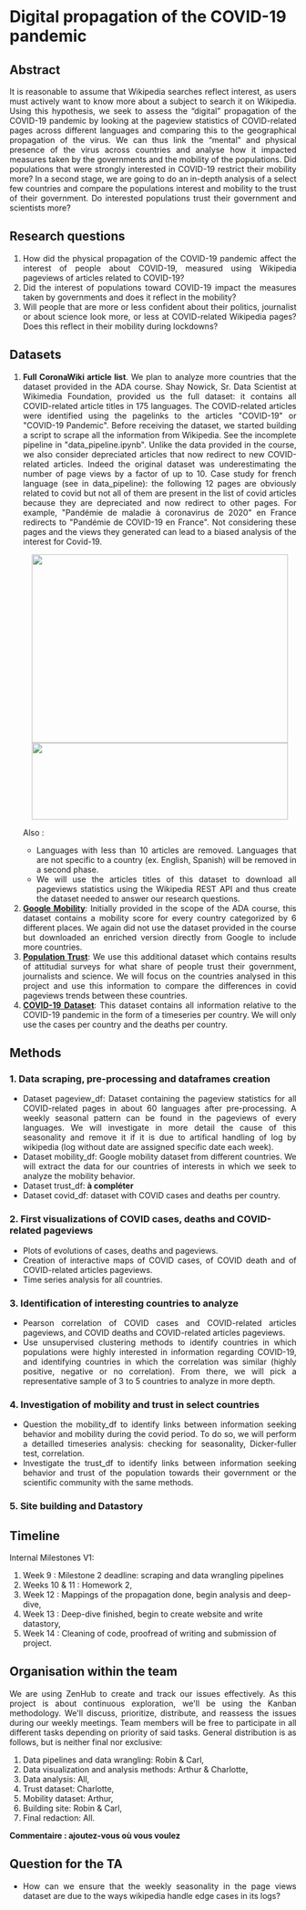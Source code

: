 # Digital propagation of the COVID-19 pandemic

## Abstract 
<p align="justify">
It is reasonable to assume that Wikipedia searches reflect interest, as users must actively want to know more about a subject to search it on Wikipedia. Using this hypothesis, we seek to assess the “digital” propagation of the COVID-19 pandemic by looking at the pageview statistics of COVID-related pages across different languages and comparing this to the geographical propagation of the virus. We can thus link the “mental” and physical presence of the virus across countries and analyse how it impacted measures taken by the governments and the mobility of the populations.  Did populations that were strongly interested in COVID-19 restrict their mobility more? In a second stage, we are going to do an in-depth analysis of a select few countries and compare the populations interest and mobility to the trust of their government. Do interested populations trust their government and scientists more? 
</p>

## Research questions
<ol align="justify">
    <li>How did the physical propagation of the COVID-19 pandemic affect the interest of people about COVID-19, measured using Wikipedia pageviews of articles related to COVID-19?</li>
    <li>Did the interest of populations toward COVID-19 impact the measures taken by governments and does it reflect in the mobility?</li>
    <li>Will people that are more or less confident about their politics, journalist or about science look more, or less at COVID-related Wikipedia pages? Does this reflect in their mobility during lockdowns?</li>
</ol>

## Datasets
<ol align="justify">
    <li><strong>Full CoronaWiki article list</strong>. We plan to analyze more countries that the dataset provided in the ADA course. Shay Nowick, Sr. Data Scientist at Wikimedia Foundation, provided us the full dataset: it contains all COVID-related article titles in 175 languages. The COVID-related articles were identified using the pagelinks to the articles "COVID-19" or "COVID-19 Pandemic". Before receiving the dataset, we started building a script to scrape all the information from Wikipedia. See the incomplete pipeline in "data_pipeline.ipynb". 
    Unlike the data provided in the course, we also consider depreciated articles that now redirect to new COVID-related articles. Indeed the original dataset was underestimating the number of page views by a factor of up to 10. Case study for french language (see in data_pipeline): the following 12 pages are obviously related to covid but not all of them are present in the list of covid articles because they are depreciated and now redirect to other pages. For example, "Pandémie de maladie à coronavirus de 2020" en France redirects to "Pandémie de COVID-19 en France". Not considering these pages and the views they generated can lead to a biased analysis of the interest for Covid-19.
    </li>  
    <p align = "center">
    <img src="https://i.postimg.cc/2y7fJWtP/picture-fr-pageviews-31-03-2020.png" data-canonical-src="picture-fr-pageviews-31-03-2020.png" width="450" height="331"/>
    <img src="https://i.postimg.cc/ZY8ZCkqV/redirect-example.png" data-canonical-src="https://postimg.cc/0Kj3KzPf" width="450" height="135"/>
    </p>
  
Also :
    <ul align="justify">
        <li>Languages with less than 10 articles are removed. Languages that are not specific to a country (ex. English, Spanish) will be removed in a second             phase.</li>
        <li>We will  use the articles titles of this dataset to download all pageviews statistics using the Wikipedia REST API and thus create the dataset needed to answer our research questions.</li>
    </ul></li>
    <li><a href="https://www.google.com/covid19/mobility/"><strong>Google Mobility</strong></a>: Initially provided in the scope of the ADA course, this dataset contains a mobility score for every country categorized by 6 different places. We again did not use the dataset provided in the course but downloaded an enriched version directly from Google to include more countries.</li>
    <li><a href="https://ourworldindata.org/trust"><strong>Population Trust</strong></a>: We use this additional dataset which contains results of attitudial surveys for what share of people trust their government, journalists and science. We will focus on the countries analysed in this project and use this information to compare the differences in covid pageviews trends between these countries. 
    <li><a href="https://ourworldindata.org/explorers/coronavirus-data-explorer"><strong>COVID-19 Dataset</strong></a>: This dataset contains all information relative to the COVID-19 pandemic in the form of a timeseries per country. We will only use the cases per country and the deaths per country.</li>
</ol>

## Methods
### 1. Data scraping, pre-processing and dataframes creation
<ul align="justify">
    <li>Dataset pageview_df: Dataset containing the pageview statistics for all COVID-related pages in about 60 languages after pre-processing. A weekly seasonal pattern can be found in the pageviews of every languages. We will investigate in more detail the cause of this seasonality and remove it if it is due to artifical handling of log by wikipedia (log without date are assigned specific date each week). 
    </li>
    </li> 
    <li>Dataset mobility_df: Google mobility dataset from different countries. We will extract the data for our countries of interests in which we seek to analyze          the mobility behavior.
    </li>
    <li>Dataset trust_df: <strong>à compléter</strong>
    </li>
    <li>Dataset covid_df: dataset with COVID cases and deaths per country.
    </li>
    
</ul>

### 2. First visualizations of COVID cases, deaths and COVID-related pageviews
<ul align="justify">
    <li>Plots of evolutions of cases, deaths and pageviews.
    </li>
    <li>Creation of interactive maps of COVID cases, of COVID death and of COVID-related articles pageviews.
    </li>
    <li>Time series analysis for all countries.
    </li>
</ul>

### 3. Identification of interesting countries to analyze
<ul align="justify">
    <li>Pearson correlation of COVID cases and COVID-related articles pageviews, and COVID deaths and COVID-related articles pageviews.
    </li>
    <li>Use unsupervised clustering methods to identify countries in which populations were highly interested in information regarding COVID-19, and identifying countries in which the correlation was similar (highly positive, negative or no correlation). From there, we will pick a representative sample of 3 to 5 countries to analyze in more depth.
    </li>
</ul>

### 4. Investigation of mobility and trust in select countries
<ul align="justify">
    <li>Question the mobility_df to identify links between information seeking behavior and mobility during the covid period. To do so, we will perform a detailled timeseries analysis: checking for seasonality, Dicker-fuller test, correlation.
    </li>
    <li>Investigate the trust_df to identify links between information seeking behavior and trust of the population towards their government or the scientific community with the same methods. 
    </li>
</ul>

### 5. Site building and Datastory


## Timeline
Internal Milestones V1:
1. Week 9 : Milestone 2 deadline: scraping and data wrangling pipelines
2. Weeks 10 & 11 : Homework 2,
3. Week 12 : Mappings of the propagation done, begin analysis and deep-dive,
4. Week 13 : Deep-dive finished, begin to create website and write datastory,
5. Week 14 : Cleaning of code, proofread of writing and submission of project.

## Organisation within the team
<p align="justify">
We are using ZenHub to create and track our issues effectively. As this project is about continuous exploration, we'll be using the Kanban methodology. We'll discuss, prioritize, distribute, and reassess the issues during our weekly meetings.
Team members will be free to participate in all different tasks depending on priority of said tasks. General distribution is as follows, but is neither final nor exclusive:
<ol>
  <li>Data pipelines and data wrangling: Robin & Carl,</li>
  <li>Data visualization and analysis methods: Arthur & Charlotte,</li>
  <li>Data analysis: All,</li>
  <li>Trust dataset: Charlotte,</li>
  <li>Mobility dataset: Arthur,</li>
  <li>Building site: Robin & Carl,</li>
  <li>Final redaction: All.</li>
</ol>
<strong>Commentaire : ajoutez-vous où vous voulez</strong>
</p>

## Question for the TA

<ul align="justify">
    <li>How can we ensure that the weekly seasonality in the page views dataset are due to the ways wikipedia handle edge cases in its logs?
    </li>
</ul>
